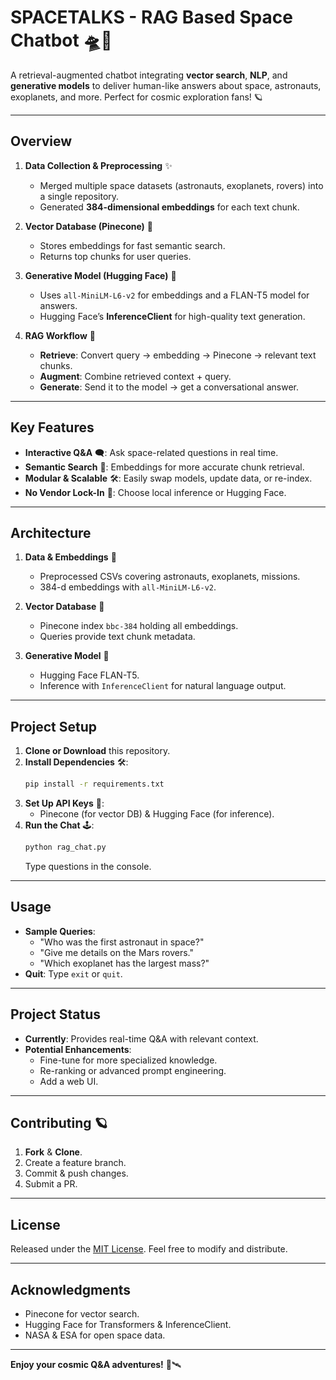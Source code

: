 # **SPACETALKS - RAG Based Space Chatbot** 🛸🌌

A retrieval-augmented chatbot integrating **vector search**, **NLP**, and **generative models** to deliver human-like answers about space, astronauts, exoplanets, and more. Perfect for cosmic exploration fans! 🪐

---

## **Overview**

1. **Data Collection & Preprocessing** ✨
   - Merged multiple space datasets (astronauts, exoplanets, rovers) into a single repository.
   - Generated **384-dimensional embeddings** for each text chunk.

2. **Vector Database (Pinecone)** 🔭
   - Stores embeddings for fast semantic search.
   - Returns top chunks for user queries.

3. **Generative Model (Hugging Face)** 🤖
   - Uses `all-MiniLM-L6-v2` for embeddings and a FLAN-T5 model for answers.
   - Hugging Face’s **InferenceClient** for high-quality text generation.

4. **RAG Workflow** 🎯
   - **Retrieve**: Convert query → embedding → Pinecone → relevant text chunks.
   - **Augment**: Combine retrieved context + query.
   - **Generate**: Send it to the model → get a conversational answer.

---

## **Key Features**

- **Interactive Q&A** 🗨️: Ask space-related questions in real time.
- **Semantic Search** 🔎: Embeddings for more accurate chunk retrieval.
- **Modular & Scalable** 🛠️: Easily swap models, update data, or re-index.
- **No Vendor Lock-In** 🧩: Choose local inference or Hugging Face.

---

## **Architecture**

1. **Data & Embeddings** 📝
   - Preprocessed CSVs covering astronauts, exoplanets, missions.
   - 384-d embeddings with `all-MiniLM-L6-v2`.

2. **Vector Database** 🏦
   - Pinecone index `bbc-384` holding all embeddings.
   - Queries provide text chunk metadata.

3. **Generative Model** 🤖
   - Hugging Face FLAN-T5.
   - Inference with `InferenceClient` for natural language output.

---

## **Project Setup**

1. **Clone or Download** this repository.
2. **Install Dependencies** 🛠️:
   ```bash
   pip install -r requirements.txt
   ```
3. **Set Up API Keys** 🔑:
   - Pinecone (for vector DB) & Hugging Face (for inference).
4. **Run the Chat** 🕹️:
   ```bash
   python rag_chat.py
   ```
   Type questions in the console.

---

## **Usage**

- **Sample Queries**:
  - "Who was the first astronaut in space?"
  - "Give me details on the Mars rovers."
  - "Which exoplanet has the largest mass?"
- **Quit**: Type `exit` or `quit`.

---

## **Project Status**

- **Currently**: Provides real-time Q&A with relevant context.
- **Potential Enhancements**:
  - Fine-tune for more specialized knowledge.
  - Re-ranking or advanced prompt engineering.
  - Add a web UI.

---

## **Contributing** 🪐
1. **Fork** & **Clone**.
2. Create a feature branch.
3. Commit & push changes.
4. Submit a PR.

---

## **License**

Released under the [MIT License](LICENSE). Feel free to modify and distribute.

---

## **Acknowledgments**

- Pinecone for vector search.
- Hugging Face for Transformers & InferenceClient.
- NASA & ESA for open space data.

---

**Enjoy your cosmic Q&A adventures!** 🌠🛰️


